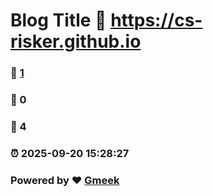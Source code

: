 # Blog Title :link: https://cs-risker.github.io 
### :page_facing_up: [1](https://cs-risker.github.io/tag.html) 
### :speech_balloon: 0 
### :hibiscus: 4 
### :alarm_clock: 2025-09-20 15:28:27 
### Powered by :heart: [Gmeek](https://github.com/Meekdai/Gmeek)
